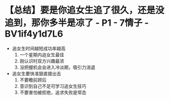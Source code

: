 # 【总结】要是你追女生追了很久，还是没追到，那你多半是凉了 - P1 - 7情子 - BV1if4y1d7L6

-   追女生时间越短成功率越高
    1.  一个星期内追女生最佳
    2.  刚认识时双方兴趣最浓
    3.  没把握机会会进入冷淡期，吸引力消退
-   追女生要快准狠直接出击
    1.  不要瞻前顾后
    2.  意识到自己不足可学习追女生技巧
    3.  不要害怕被拒绝，追求失败是常态